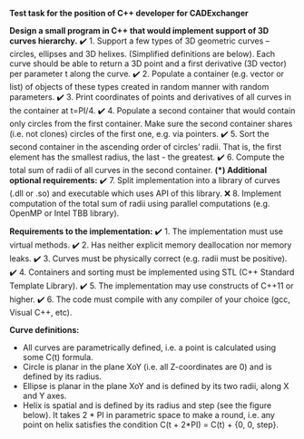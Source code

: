 **Test task for the position of C++ developer for CADExchanger**

  **Design a small program in C++ that would implement support of 3D curves hierarchy.**
✔️ 1. Support a few types of 3D geometric curves – circles, ellipses and 3D helixes. (Simplified definitions are below). Each curve should be able to return a 3D point and a first derivative (3D vector) per parameter t along the curve.
✔️ 2. Populate a container (e.g. vector or list) of objects of these types created in random manner with random parameters.
✔️ 3. Print coordinates of points and derivatives of all curves in the container at t=PI/4.
✔️ 4. Populate a second container that would contain only circles from the first container. Make sure the second container shares (i.e. not clones) circles of the first one, e.g. via pointers.
✔️ 5. Sort the second container in the ascending order of circles’ radii. That is, the first element has the smallest radius, the last - the greatest.
✔️ 6. Compute the total sum of radii of all curves in the second container.
  **(*) Additional optional requirements:**
✔️ 7. Split implementation into a library of curves (.dll or .so) and executable which uses API of this library.
❌ 8. Implement computation of the total sum of radii using parallel computations (e.g. OpenMP or Intel TBB library).

  **Requirements to the implementation:**
✔️ 1. The implementation must use virtual methods.
✔️ 2. Has neither explicit memory deallocation nor memory leaks.
✔️ 3. Curves must be physically correct (e.g. radii must be positive).
✔️ 4. Containers and sorting must be implemented using STL (C++ Standard Template Library).
✔️ 5. The implementation may use constructs of C++11 or higher.
✔️ 6. The code must compile with any compiler of your choice (gcc, Visual C++, etc).

  **Curve definitions:**
- All curves are parametrically defined, i.e. a point is calculated using some C(t) formula.
- Circle is planar in the plane XoY (i.e. all Z-coordinates are 0) and is defined by its radius.
- Ellipse is planar in the plane XoY and is defined by its two radii, along X and Y axes.
- Helix is spatial and is defined by its radius and step (see the figure below). It takes 2 * PI in parametric space to make a round, i.e. any point on helix satisfies the condition C(t + 2*PI) = C(t) + {0, 0, step}.
